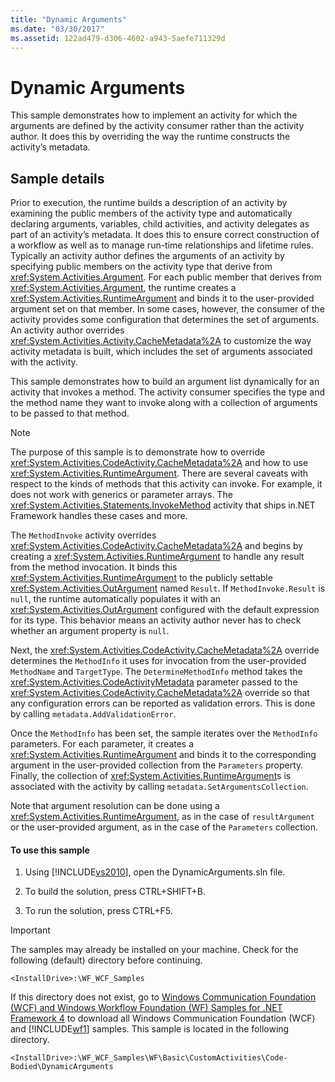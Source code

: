 ```yaml
---
title: "Dynamic Arguments"
ms.date: "03/30/2017"
ms.assetid: 122ad479-d306-4602-a943-5aefe711329d
---
```

# Dynamic Arguments
This sample demonstrates how to implement an activity for which the arguments are defined by the activity consumer rather than the activity author. It does this by overriding the way the runtime constructs the activity’s metadata.  
  
## Sample details  
 Prior to execution, the runtime builds a description of an activity by examining the public members of the activity type and automatically declaring arguments, variables, child activities, and activity delegates as part of an activity’s metadata. It does this to ensure correct construction of a workflow as well as to manage run-time relationships and lifetime rules. Typically an activity author defines the arguments of an activity by specifying public members on the activity type that derive from <xref:System.Activities.Argument>. For each public member that derives from <xref:System.Activities.Argument>, the runtime creates a <xref:System.Activities.RuntimeArgument> and binds it to the user-provided argument set on that member. In some cases, however, the consumer of the activity provides some configuration that determines the set of arguments. An activity author overrides <xref:System.Activities.Activity.CacheMetadata%2A> to customize the way activity metadata is built, which includes the set of arguments associated with the activity.  
  
 This sample demonstrates how to build an argument list dynamically for an activity that invokes a method. The activity consumer specifies the type and the method name they want to invoke along with a collection of arguments to be passed to that method.  
  
> [!NOTE]
>  The purpose of this sample is to demonstrate how to override <xref:System.Activities.CodeActivity.CacheMetadata%2A> and how to use <xref:System.Activities.RuntimeArgument>. There are several caveats with respect to the kinds of methods that this activity can invoke. For example, it does not work with generics or parameter arrays. The <xref:System.Activities.Statements.InvokeMethod> activity that ships in.NET Framework handles these cases and more.  
  
 The `MethodInvoke` activity overrides <xref:System.Activities.CodeActivity.CacheMetadata%2A> and begins by creating a <xref:System.Activities.RuntimeArgument> to handle any result from the method invocation. It binds this <xref:System.Activities.RuntimeArgument> to the publicly settable <xref:System.Activities.OutArgument> named `Result`. If `MethodInvoke.Result` is `null`, the runtime automatically populates it with an <xref:System.Activities.OutArgument> configured with the default expression for its type. This behavior means an activity author never has to check whether an argument property is `null`.  
  
 Next, the <xref:System.Activities.CodeActivity.CacheMetadata%2A> override determines the `MethodInfo` it uses for invocation from the user-provided `MethodName` and `TargetType`. The `DetermineMethodInfo` method takes the <xref:System.Activities.CodeActivityMetadata> parameter passed to the <xref:System.Activities.CodeActivity.CacheMetadata%2A> override so that any configuration errors can be reported as validation errors. This is done by calling `metadata.AddValidationError`.  
  
 Once the `MethodInfo` has been set, the sample iterates over the `MethodInfo` parameters. For each parameter, it creates a <xref:System.Activities.RuntimeArgument> and binds it to the corresponding argument in the user-provided collection from the `Parameters` property. Finally, the collection of <xref:System.Activities.RuntimeArgument>s is associated with the activity by calling `metadata.SetArgumentsCollection`.  
  
 Note that argument resolution can be done using a <xref:System.Activities.RuntimeArgument>, as in the case of `resultArgument` or the user-provided argument, as in the case of the `Parameters` collection.  
  
#### To use this sample  
  
1.  Using [!INCLUDE[vs2010](../../../../includes/vs2010-md.md)], open the DynamicArguments.sln file.  
  
2.  To build the solution, press CTRL+SHIFT+B.  
  
3.  To run the solution, press CTRL+F5.  
  
> [!IMPORTANT]
>  The samples may already be installed on your machine. Check for the following (default) directory before continuing.  
>   
>  `<InstallDrive>:\WF_WCF_Samples`  
>   
>  If this directory does not exist, go to [Windows Communication Foundation (WCF) and Windows Workflow Foundation (WF) Samples for .NET Framework 4](https://go.microsoft.com/fwlink/?LinkId=150780) to download all Windows Communication Foundation (WCF) and [!INCLUDE[wf1](../../../../includes/wf1-md.md)] samples. This sample is located in the following directory.  
>   
>  `<InstallDrive>:\WF_WCF_Samples\WF\Basic\CustomActivities\Code-Bodied\DynamicArguments`